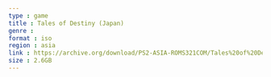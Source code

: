 ```yaml
---
type : game
title : Tales of Destiny (Japan)
genre : 
format : iso
region : asia
link : https://archive.org/download/PS2-ASIA-ROMS321COM/Tales%20of%20Destiny%20%28Japan%29.7z
size : 2.6GB
---
```

